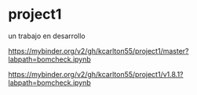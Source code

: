 # project1

un trabajo en desarrollo

https://mybinder.org/v2/gh/kcarlton55/project1/master?labpath=bomcheck.ipynb

https://mybinder.org/v2/gh/kcarlton55/project1/v1.8.1?labpath=bomcheck.ipynb
